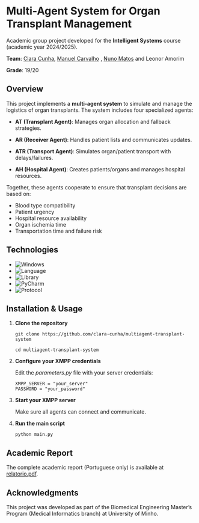 # Multi-Agent System for Organ Transplant Management

Academic group project developed for the **Intelligent Systems** course (academic year 2024/2025).

**Team**: [Clara Cunha](https://github.com/clara-cunha), [Manuel Carvalho](https://github.com/Brisingrzzz)
, [Nuno Matos](https://github.com/Nuno-lxm) and Leonor Amorim

**Grade**: 19/20

## Overview

This project implements a **multi-agent system** to simulate and manage the logistics of organ transplants. The system includes four specialized agents:

- **AT (Transplant Agent)**: Manages organ allocation and fallback strategies.

- **AR (Receiver Agent)**: Handles patient lists and communicates updates.

- **ATR (Transport Agent)**: Simulates organ/patient transport with delays/failures.

- **AH (Hospital Agent)**: Creates patients/organs and manages hospital resources.


Together, these agents cooperate to ensure that transplant decisions are based on:
- Blood type compatibility
- Patient urgency
- Hospital resource availability
- Organ ischemia time
- Transportation time and failure risk


## Technologies

- ![Windows](https://img.shields.io/badge/OS-Windows_11-lightgrey?logo=windows&logoColor=white)
- ![Language](https://img.shields.io/badge/Language-Python_3.9-blue)
- ![Library](https://img.shields.io/badge/Library-SPADE-yellowgreen)
- ![PyCharm](https://img.shields.io/badge/IDE-PyCharm-green)
- ![Protocol](https://img.shields.io/badge/Protocol-XMPP-orange)

## Installation & Usage

1. **Clone the repository**

    ```
    git clone https://github.com/clara-cunha/multiagent-transplant-system

    cd multiagent-transplant-system
    ```

2. **Configure your XMPP credentials**

    Edit the *parameters.py* file with your server credentials:

    ```
    XMPP_SERVER = "your_server"
    PASSWORD = "your_password"
    ```

3. **Start your XMPP server**

    Make sure all agents can connect and communicate.

4. **Run the main script**

    ``` python main.py ```


## Academic Report
The complete academic report (Portuguese only) is available at [relatorio.pdf](relatorio.pdf).

## Acknowledgments
This project was developed as part of the Biomedical Engineering Master’s Program (Medical Informatics branch) at University of Minho.
